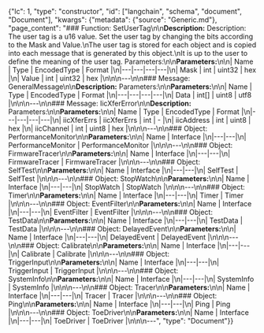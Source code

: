 {"lc": 1, "type": "constructor", "id": ["langchain", "schema", "document", "Document"], "kwargs": {"metadata": {"source": "Generic.md"}, "page_content": "### Function: SetUserTag\n\n**Description:** Description: The user tag is a u16 value. Set the user tag by changing the bits according to the Mask and Value.\nThe user tag is stored for each object and is copied into each message that is generated by this object.\nIt is up to the user to define the meaning of the user tag. Parameters:\n\n**Parameters:**\n\n| Name | Type | EncodedType | Format |\n|---|---|---|---|\n| Mask | int | uint32 | hex |\n| Value | int | uint32 | hex |\n\n\n---\n\n### Message: GeneralMessage\n\n**Description:** Parameters:\n\n**Parameters:**\n\n| Name | Type | EncodedType | Format |\n|---|---|---|---|\n| Data | int[] | uint8 | utf8 |\n\n\n---\n\n### Message: IicXferError\n\n**Description:** Parameters:\n\n**Parameters:**\n\n| Name | Type | EncodedType | Format |\n|---|---|---|---|\n| iicXferErrs | iicXferErrs | int | - |\n| iicAddress | int | uint8 | hex |\n| iicChannel | int | uint8 | hex |\n\n\n---\n\n### Object: PerformanceMonitor\n\n**Parameters:**\n\n| Name | Interface |\n|---|---|\n| PerformanceMonitor | PerformanceMonitor |\n\n\n---\n\n### Object: FirmwareTracer\n\n**Parameters:**\n\n| Name | Interface |\n|---|---|\n| FirmwareTracer | FirmwareTracer |\n\n\n---\n\n### Object: SelfTest\n\n**Parameters:**\n\n| Name | Interface |\n|---|---|\n| SelfTest | SelfTest |\n\n\n---\n\n### Object: StopWatch\n\n**Parameters:**\n\n| Name | Interface |\n|---|---|\n| StopWatch | StopWatch |\n\n\n---\n\n### Object: Timer\n\n**Parameters:**\n\n| Name | Interface |\n|---|---|\n| Timer | Timer |\n\n\n---\n\n### Object: EventFilter\n\n**Parameters:**\n\n| Name | Interface |\n|---|---|\n| EventFilter | EventFilter |\n\n\n---\n\n### Object: TestData\n\n**Parameters:**\n\n| Name | Interface |\n|---|---|\n| TestData | TestData |\n\n\n---\n\n### Object: DelayedEvent\n\n**Parameters:**\n\n| Name | Interface |\n|---|---|\n| DelayedEvent | DelayedEvent |\n\n\n---\n\n### Object: Calibrate\n\n**Parameters:**\n\n| Name | Interface |\n|---|---|\n| Calibrate | Calibrate |\n\n\n---\n\n### Object: TriggerInput\n\n**Parameters:**\n\n| Name | Interface |\n|---|---|\n| TriggerInput | TriggerInput |\n\n\n---\n\n### Object: SystemInfo\n\n**Parameters:**\n\n| Name | Interface |\n|---|---|\n| SystemInfo | SystemInfo |\n\n\n---\n\n### Object: Tracer\n\n**Parameters:**\n\n| Name | Interface |\n|---|---|\n| Tracer | Tracer |\n\n\n---\n\n### Object: Ping\n\n**Parameters:**\n\n| Name | Interface |\n|---|---|\n| Ping | Ping |\n\n\n---\n\n### Object: ToeDriver\n\n**Parameters:**\n\n| Name | Interface |\n|---|---|\n| ToeDriver | ToeDriver |\n\n\n---", "type": "Document"}}